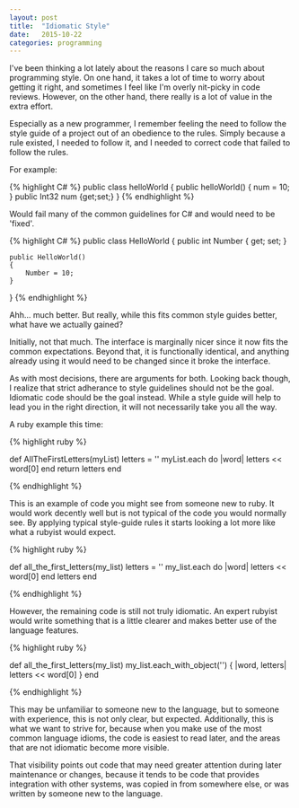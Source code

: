 ```yaml
---
layout: post
title:  "Idiomatic Style"
date:   2015-10-22
categories: programming
---
```


I've been thinking a lot lately about the reasons I care so much about
programming style. On one hand, it takes a lot of time to worry about getting
it right, and sometimes I feel like I'm overly nit-picky in code reviews.
However, on the other hand, there really is a lot of value in the
extra effort.

Especially as a new programmer, I remember feeling the need to follow the
style guide of a project out of an obedience to the rules. Simply because
a rule existed, I needed to follow it, and I needed to correct code that
failed to follow the rules.

For example:

{% highlight C# %}
public class helloWorld
{
  public helloWorld() { num = 10; }
  public Int32 num {get;set;}
}
{% endhighlight %}

Would fail many of the common guidelines for C# and would need to be 'fixed'.

{% highlight C# %}
public class HelloWorld
{
    public int Number { get; set; }

    public HelloWorld()
    {
        Number = 10;
    }
}
{% endhighlight %}

Ahh... much better. But really, while this fits common style guides better,
what have we actually gained?

Initially, not that much. The interface is marginally nicer since it now fits
the common expectations. Beyond that, it is functionally identical, and
anything already using it would need to be changed since it broke the
interface.

As with most decisions, there are arguments for both. Looking back though, I
realize that strict adherance to style guidelines should not be the goal.
Idiomatic code should be the goal instead. While a style guide will help to
lead you in the right direction, it will not necessarily take you all the way.

A ruby example this time:

{% highlight ruby %}

def AllTheFirstLetters(myList)
    letters = ''
    myList.each do |word|
      letters << word[0]
    end
    return letters
end

{% endhighlight %}

This is an example of code you might see from someone new to ruby. It would
work decently well but is not typical of the code you would normally see. By
applying typical style-guide rules it starts looking a lot more like what a
rubyist would expect.

{% highlight ruby %}

def all_the_first_letters(my_list)
  letters = ''
  my_list.each do |word|
    letters << word[0]
  end
  letters
end

{% endhighlight %}

However, the remaining code is still not truly idiomatic. An expert rubyist
would write something that is a little clearer and makes better use of the
language features.

{% highlight ruby %}

def all_the_first_letters(my_list)
  my_list.each_with_object('') { |word, letters| letters << word[0] }
end

{% endhighlight %}

This may be unfamiliar to someone new to the language, but to someone with
experience, this is not only clear, but expected. Additionally, this is what we
want to strive for, because when you make use of the most common language
idioms, the code is easiest to read later, and the areas that are not idiomatic
become more visible.

That visibility points out code that may need greater attention during later
maintenance or changes, because it tends to be code that provides integration
with other systems, was copied in from somewhere else, or was written by
someone new to the language.

